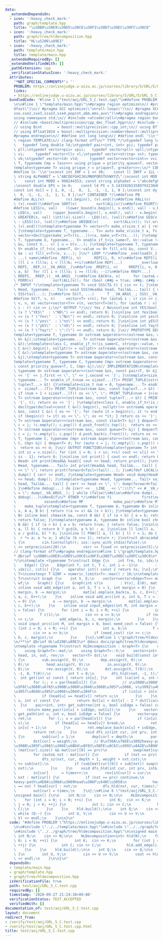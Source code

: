 ```yaml
---
data:
  _extendedDependsOn:
  - icon: ':heavy_check_mark:'
    path: graph/template.hpp
    title: "\u30B0\u30E9\u30D5\u30C6\u30F3\u30D7\u30EC\u30FC\u30C8"
  - icon: ':heavy_check_mark:'
    path: graph/tree/hldecomposition.hpp
    title: "HL\u5206\u89E3"
  - icon: ':heavy_check_mark:'
    path: template/main.hpp
    title: template/main.hpp
  _extendedRequiredBy: []
  _extendedVerifiedWith: []
  _pathExtension: cpp
  _verificationStatusIcon: ':heavy_check_mark:'
  attributes:
    '*NOT_SPECIAL_COMMENTS*': ''
    PROBLEM: https://onlinejudge.u-aizu.ac.jp/courses/library/5/GRL/5/GRL_5_C
    links:
    - https://onlinejudge.u-aizu.ac.jp/courses/library/5/GRL/5/GRL_5_C
  bundledCode: "#line 1 \"test/aoj/GRL_5_C.test.cpp\"\n#define PROBLEM \"https://onlinejudge.u-aizu.ac.jp/courses/library/5/GRL/5/GRL_5_C\"\
    \n\n#line 1 \"template/main.hpp\"\n#pragma region optimize\n// #pragma GCC optimize(\"\
    Ofast\")\n// #pragma GCC optimize(\"unroll-loops\")\n// #pragma GCC target(\"\
    sse,sse2,sse3,ssse3,sse4,popcnt,abm,mmx,avx\")\n#pragma endregion\n#include <bits/stdc++.h>\n\
    using namespace std;\n// #include <atcoder/all>\n#pragma region boost multiprecision\n\
    // #include <boost/multiprecision/cpp_dec_float.hpp>\n// #include <boost/multiprecision/cpp_int.hpp>\n\
    // using Bint       = boost::multiprecision::cpp_int;\n// using Bfloat32   = boost::multiprecision::number<boost::multiprecision::cpp_dec_float<32>>;\n\
    // using Bfloat1024 = boost::multiprecision::number<boost::multiprecision::cpp_dec_float<1024>>;\n\
    #pragma endregion\n// #define int long long\n// #define endl '\\n'\n\n#pragma\
    \ region TEMPLATE\n// clang-format off\n/* TYPE */\ntypedef long long ll;    \
    \   typedef long double ld;\ntypedef pair<int, int> pii; typedef pair<ll, ll>\
    \ pll;\ntypedef vector<pii> vpii;   typedef vector<pll> vpll;\ntypedef vector<int>\
    \ vi;     typedef vector<ll> vl;\ntypedef vector<string> vst; typedef vector<bool>\
    \ vb;\ntypedef vector<ld> vld;     typedef vector<vector<int>> vvi;\ntemplate<typename\
    \ T, typename Cmp = less<>> using prique = priority_queue<T, vector<T>, Cmp>;\n\
    template<typename T> using prique_r = prique<T, greater<>>;\n/* CONSTANT */\n\
    #define ln '\\n'\nconst int INF = 1 << 30;    const ll INFF = 1LL << 60;  const\
    \ string ALPHABET = \"ABCDEFGHIJKLMNOPQRSTUVWXYZ\";\nconst int MOD = 1e9 + 7;\
    \    const int MODD = 998244353; const string alphabet = \"abcdefghijklmnopqrstuvwxyz\"\
    ;\nconst double EPS = 1e-9;    const ld PI = 3.14159265358979323846264338327950288;\n\
    const int dx[] = { 1, 0, -1,  0,  1, -1, -1, 1, 0 };\nconst int dy[] = { 0, 1,\
    \  0, -1, -1, -1,  1, 1, 0 };\n/* CONTAINER */\n#define PB              emplace_back\n\
    #define ALL(v)          (v).begin(), (v).end()\n#define RALL(v)         (v).rbegin(),\
    \ (v).rend()\n#define SORT(v)         sort(ALL(v))\n#define RSORT(v)        sort(RALL(v))\n\
    #define LESS(x, val)    (lower_bound(x.begin(), x.end(), val) - x.begin())\n#define\
    \ LEQ(x, val)     (upper_bound(x.begin(), x.end(), val) - x.begin())\n#define\
    \ GREATER(x, val) (int)(x).size() - LEQ((x), (val))\n#define GEQ(x, val)     (int)(x).size()\
    \ - LESS((x), (val))\n#define UNIQUE(v)       sort(ALL(v)); (v).erase(unique(ALL(v)),\
    \ (v).end())\ntemplate<typename T> vector<T> make_v(size_t a) { return vector<T>(a);\
    \ }\ntemplate<typename T, typename... Ts> auto make_v(size_t a, Ts... ts) { return\
    \ vector<decltype(make_v<T>(ts...))>(a, make_v<T>(ts...)); }\ntemplate<typename\
    \ T, typename U, typename... V> enable_if_t<is_same<T, U>::value != 0> fill_v(U\
    \ &u, const V... v) { u = U(v...); }\ntemplate<typename T, typename U, typename...\
    \ V> enable_if_t<is_same<T, U>::value == 0> fill_v(U &u, const V... v) { for (auto\
    \ &e : u) fill_v<T>(e, v...); }\n/* LOOP */\n#define _overload3(_1, _2, _3, name,\
    \ ...) name\n#define _REP(i, n)      REPI(i, 0, n)\n#define REPI(i, a, b)   for\
    \ (ll i = (ll)a; i < (ll)b; ++i)\n#define REP(...)        _overload3(__VA_ARGS__,\
    \ REPI, _REP,)(__VA_ARGS__)\n#define _RREP(i, n)     RREPI(i, n, 0)\n#define RREPI(i,\
    \ a, b)  for (ll i = (ll)a; i >= (ll)b; --i)\n#define RREP(...)       _overload3(__VA_ARGS__,\
    \ RREPI, _RREP,)(__VA_ARGS__)\n#define EACH(e, v)      for (auto& e : v)\n#define\
    \ PERM(v)         sort(ALL(v)); for (bool c##p = true; c##p; c##p = next_permutation(ALL(v)))\n\
    /* INPUT */\ntemplate<typename T> void SSS(T& t) { cin >> t; }\ntemplate<typename\
    \ Head, typename... Tail> void SSS(Head&& head, Tail&&... tail) { cin >> head;\
    \ SSS(tail...); }\n#define SS(T, ...)      T __VA_ARGS__; SSS(__VA_ARGS__);\n\
    #define SV(T, v, n)     vector<T> v(n); for (auto& i : v) cin >> i;\n#define SVV(T,\
    \ v, n, m) vector<vector<T>> v(n, vector<T>(m)); for (auto& r : v) for (auto&\
    \ i : r) cin >> i;\n/* OUTPUT */\n// Yes / No\ninline int YES(bool x) { cout <<\
    \ (x ? \"YES\"  : \"NO\") << endl; return 0; }\ninline int Yes(bool x) { cout\
    \ << (x ? \"Yes\"  : \"No\") << endl; return 0; }\ninline int yes(bool x) { cout\
    \ << (x ? \"yes\"  : \"no\") << endl; return 0; }\ninline int yES(bool x) { cout\
    \ << (x ? \"yES\"  : \"nO\") << endl; return 0; }\ninline int Yay(bool x) { cout\
    \ << (x ? \"Yay!\" : \":(\") << endl; return 0; }\n// PROTOTYPE DECLARATION\n\
    template<typename T, typename U> ostream &operator<<(ostream &os, const pair<T,\
    \ U> &j);\ntemplate<typename... T> ostream &operator<<(ostream &os, const tuple<T...>\
    \ &t);\ntemplate<class C, enable_if_t<!is_same<C, string>::value, decltype(declval<const\
    \ C &>().begin(), nullptr)> = nullptr> ostream& operator<<(ostream &os, const\
    \ C &c);\ntemplate<typename T> ostream &operator<<(ostream &os, const stack<T>\
    \ &j);\ntemplate<typename T> ostream &operator<<(ostream &os, const queue<T> &j);\n\
    template<typename T, typename C, typename Cmp> ostream &operator<<(ostream &os,\
    \ const priority_queue<T, C, Cmp> &j);\n// IMPLEMENTATION\ntemplate<typename T,\
    \ typename U> ostream &operator<<(ostream &os, const pair<T, U> &j) { return os\
    \ << '{' << j.first << \", \" << j.second << '}'; }\ntemplate<size_t num = 0,\
    \ typename... T> enable_if_t<num == sizeof...(T)> PRINT_TUPLE(ostream &os, const\
    \ tuple<T...> &t) {}\ntemplate<size_t num = 0, typename... T> enable_if_t<num\
    \ <  sizeof...(T)> PRINT_TUPLE(ostream &os, const tuple<T...> &t) { os << get<num>(t);\
    \ if (num + 1 < sizeof...(T)) os << \", \"; PRINT_TUPLE<num + 1>(os, t); }\ntemplate<typename...\
    \ T> ostream &operator<<(ostream &os, const tuple<T...> &t) { PRINT_TUPLE(os <<\
    \ '{', t); return os << '}'; }\ntemplate<class C, enable_if_t<!is_same<C, string>::value,\
    \ decltype(declval<const C &>().begin(), nullptr)>> ostream& operator<<(ostream\
    \ &os, const C &c) { os << '{'; for (auto it = begin(c); it != end(c); it++) {\
    \ if (begin(c) != it) os << \", \"; os << *it; } return os << '}'; }\ntemplate<typename\
    \ T> ostream &operator<<(ostream &os, const stack<T> &j) { deque<T> d; for (auto\
    \ c = j; !c.empty(); c.pop()) d.push_front(c.top());  return os << d; }\ntemplate<typename\
    \ T> ostream &operator<<(ostream &os, const queue<T> &j) { deque<T> d; for (auto\
    \ c = j; !c.empty(); c.pop()) d.push_back(c.front()); return os << d; }\ntemplate<typename\
    \ T, typename C, typename Cmp> ostream &operator<<(ostream &os, const priority_queue<T,\
    \ C, Cmp> &j) { deque<T> d; for (auto c = j; !c.empty(); c.pop()) d.push_front(c.top());\
    \  return os << d; }\n// OUTPUT FUNCTION\ntemplate<typename T> int PV(T &v) {\
    \ int sz = v.size(); for (int i = 0; i < sz; ++i) cout << v[i] << \" \\n\"[i ==\
    \ sz - 1]; return 0; }\ninline int print() { cout << endl; return 0; }\ntemplate<typename\
    \ Head> int print(Head&& head){ cout << head; return print(); }\ntemplate<typename\
    \ Head, typename... Tail> int print(Head&& head, Tail&&... tail) { cout << head\
    \ << \" \"; return print(forward<Tail>(tail)...); }\n#ifdef LOCAL\ninline void\
    \ dump() { cerr << endl; }\ntemplate<typename Head> void dump(Head&& head) { cerr\
    \ << head; dump(); }\ntemplate<typename Head, typename... Tail> void dump(Head&&\
    \ head, Tail&&... tail) { cerr << head << \", \"; dump(forward<Tail>(tail)...);\
    \ }\n#define debug(...) do {cerr << __LINE__ << \":\\t\" << #__VA_ARGS__ << \"\
    \ = \"; dump(__VA_ARGS__); } while (false)\n#else\n#define dump(...)\n#define\
    \ debug(...)\n#endif\n/* OTHER */\n#define fi              first\n#define se \
    \             second\n#define MP              make_pair\n#define MT          \
    \    make_tuple\ntemplate<typename T, typename A, typename B> inline bool between(T\
    \ x, A a, B b) { return ((a <= x) && (x < b)); }\ntemplate<typename A, typename\
    \ B> inline bool chmax(A &a, const B &b) { if (a < b) { a = b; return true; }\
    \ return false; }\ntemplate<typename A, typename B> inline bool chmin(A &a, const\
    \ B &b) { if (a > b) { a = b; return true; } return false; }\ninline ll gcd(ll\
    \ a, ll b) { return b ? gcd(b, a % b) : a; }\ninline ll lcm(ll a, ll b) { return\
    \ a / gcd(a, b) * b; }\ninline ll POW(ll a, ll b) { ll r = 1; do { if (b & 1)\
    \  r *= a; a *= a; } while (b >>= 1); return r; }\nstruct abracadabra {\n    abracadabra()\
    \ {\n        cin.tie(nullptr); ios::sync_with_stdio(false);\n        cout << fixed\
    \ << setprecision(20);\n        cerr << fixed << setprecision(5);\n    };\n} ABRACADABRA;\n\
    // clang-format off\n#pragma endregion\n#line 1 \"graph/template.hpp\"\n/**\n\
    * @brief \u30B0\u30E9\u30D5\u30C6\u30F3\u30D7\u30EC\u30FC\u30C8\n* @docs docs/graph/template.md\n\
    */\n\ntemplate <typename T>\nstruct Edge {\n    int frm, to, idx;\n    T cst;\n\
    \    Edge() {}\n    Edge(int f, int t, T c, int i = -1)\n        : frm(f), to(t),\
    \ idx(i), cst(c) {}\n    operator int() const { return to; }\n};\n\ntemplate <typename\
    \ T>\nconstexpr T GINF = numeric_limits<T>::max() / 10;\n\ntemplate <typename\
    \ T>\nstruct Graph {\n    int V, E;\n    vector<vector<Edge<T>>> mat;\n    vector<vector<T>>\
    \ wf;\n    Graph() {}\n    Graph(int v)\n        : V(v), E(0), mat(v) {}\n   \
    \ inline void add_edge(int a, int b, T c = 1, int margin = 0) {\n        a -=\
    \ margin, b -= margin;\n        mat[a].emplace_back(a, b, c, E++);\n        mat[b].emplace_back(b,\
    \ a, c, E++);\n    }\n    inline void add_arc(int a, int b, T c = 1, int margin\
    \ = 0) {\n        a -= margin, b -= margin;\n        mat[a].emplace_back(a, b,\
    \ c, E++);\n    }\n    inline void input_edges(int M, int margin = 0, bool need_cost\
    \ = false) {\n        for (int i = 0; i < M; ++i) {\n            int a, b;\n \
    \           T c(1);\n            cin >> a >> b;\n            if (need_cost) cin\
    \ >> c;\n            add_edge(a, b, c, margin);\n        }\n    }\n    inline\
    \ void input_arcs(int M, int margin = 0, bool need_cost = false) {\n        for\
    \ (int i = 0; i < M; ++i) {\n            int a, b;\n            T c(1);\n    \
    \        cin >> a >> b;\n            if (need_cost) cin >> c;\n            add_arc(a,\
    \ b, c, margin);\n        }\n    }\n};\n#line 1 \"graph/tree/hldecomposition.hpp\"\
    \n/**\n* @brief HL\u5206\u89E3\n* @docs docs/graph/tree/hldecomposition.md\n*/\n\
    \ntemplate <typename T>\nstruct HLDecomposition : Graph<T> {\n    using Graph<T>::Graph;\n\
    \    using Graph<T>::mat;\n    using Graph<T>::V;\n    vector<int> sub, dep, par,\
    \ head, in, out, rev;\n    vector<T> dst;\n    void build(const int root = 0)\
    \ {\n        sub.assign(V, 0);\n        dep.assign(V, 0);\n        par.assign(V,\
    \ 0);\n        head.assign(V, 0);\n        in.assign(V, 0);\n        out.assign(V,\
    \ 0);\n        rev.assign(V, 0);\n        dst.assign(V, T(0));\n        dfs_sz(root,\
    \ -1, 0, T(0));\n        int t = 0;\n        dfs_hld(root, -1, t);\n    }\n  \
    \  int get(int u) const { return in[u]; }\n    int lca(int u, int v) const {\n\
    \        for (;; v = par[head[v]]) {\n            // u\u3088\u308A\u3082v\u3092\
    \u5F8C\u306B\u6765\u308B\u3088\u3046\u306B\u3057\u3066, v\u3092\u4E0A\u306B\u62BC\
    \u3057\u4E0A\u3052\u3066\u3044\u304F\n            if (in[u] > in[v]) swap(u, v);\n\
    \            if (head[u] == head[v]) return u;\n        }\n    }\n    T dist(int\
    \ u, int v) const {\n        return dst[u] + dst[v] - 2 * dst[lca(u, v)];\n  \
    \  }\n    pair<int, int> get_subtree(int u, bool isEdge = false) const {\n   \
    \     return make_pair(in[u] + isEdge, out[u]);\n    }\n    vector<pair<int, int>>\
    \ get_path(int u, int v, bool isEdge = false) {\n        vector<pair<int, int>>\
    \ ret;\n        for (;; v = par[head[v]]) {\n            if (in[u] > in[v]) swap(u,\
    \ v);\n            if (head[u] == head[v]) break;\n            ret.emplace_back(in[head[v]],\
    \ in[v] + 1);\n        }\n        ret.emplace_back(in[u] + isEdge, in[v] + 1);\n\
    \        return ret;\n    }\n    void dfs_sz(int cur, int prv, int depth, T weight)\
    \ {\n        sub[cur] = 1;\n        dep[cur] = depth;\n        par[cur] = prv;\n\
    \        dst[cur] = weight;\n        // 0\u756A\u76EE\u3092heavy-path\u306B\u3059\
    \u308B\u305F\u3081\u306E\u6BD4\u8F03\u5BFE\u8C61\u3092\u8A2D\u5B9A\n        if\
    \ (mat[cur].size() && mat[cur][0] == prv)\n            swap(mat[cur][0], mat[cur].back());\n\
    \        for (auto& nxt : mat[cur]) {\n            if (nxt == prv) continue;\n\
    \            dfs_sz(nxt, cur, depth + 1, weight + nxt.cst);\n            sub[cur]\
    \ += sub[nxt];\n            if (sub[mat[cur][0]] < sub[nxt]) swap(mat[cur][0],\
    \ nxt);\n        }\n    }\n    void dfs_hld(int cur, int prv, int& times) {\n\
    \        in[cur]      = times++;\n        rev[in[cur]] = cur;\n        for (auto&\
    \ nxt : mat[cur]) {\n            if (nxt == prv) continue;\n            // cur-nxt\u304C\
    heavy-path\u4E0A\u306A\u3089head\u306F\u540C\u3058\n            head[nxt] = mat[cur][0]\
    \ == nxt ? head[cur] : nxt;\n            dfs_hld(nxt, cur, times);\n        }\n\
    \        out[cur] = times;\n    }\n};\n#line 6 \"test/aoj/GRL_5_C.test.cpp\"\n\
    \nsigned main() {\n\n    int N;\n    cin >> N;\n\n    HLDecomposition<int> hld(N);\n\
    \    for (int i = 0; i < N; ++i) {\n        int K;  cin >> K;\n        for (int\
    \ j = 0; j < K; ++j) {\n            int C; cin >> C;\n            hld.add_edge(i,\
    \ C);\n        }\n    }\n    hld.build();\n\n    int Q;\n    cin >> Q;\n\n   \
    \ while (Q--) {\n        int U, V;\n        cin >> U >> V;\n        cout << hld.lca(U,\
    \ V) << endl;\n    }\n\n}\n"
  code: "#define PROBLEM \"https://onlinejudge.u-aizu.ac.jp/courses/library/5/GRL/5/GRL_5_C\"\
    \n\n#include \"../../template/main.hpp\"\n#include \"../../graph/template.hpp\"\
    \n#include \"../../graph/tree/hldecomposition.hpp\"\n\nsigned main() {\n\n   \
    \ int N;\n    cin >> N;\n\n    HLDecomposition<int> hld(N);\n    for (int i =\
    \ 0; i < N; ++i) {\n        int K;  cin >> K;\n        for (int j = 0; j < K;\
    \ ++j) {\n            int C; cin >> C;\n            hld.add_edge(i, C);\n    \
    \    }\n    }\n    hld.build();\n\n    int Q;\n    cin >> Q;\n\n    while (Q--)\
    \ {\n        int U, V;\n        cin >> U >> V;\n        cout << hld.lca(U, V)\
    \ << endl;\n    }\n\n}\n"
  dependsOn:
  - template/main.hpp
  - graph/template.hpp
  - graph/tree/hldecomposition.hpp
  isVerificationFile: true
  path: test/aoj/GRL_5_C.test.cpp
  requiredBy: []
  timestamp: '2020-09-27 21:24:38+09:00'
  verificationStatus: TEST_ACCEPTED
  verifiedWith: []
documentation_of: test/aoj/GRL_5_C.test.cpp
layout: document
redirect_from:
- /verify/test/aoj/GRL_5_C.test.cpp
- /verify/test/aoj/GRL_5_C.test.cpp.html
title: test/aoj/GRL_5_C.test.cpp
---
```

